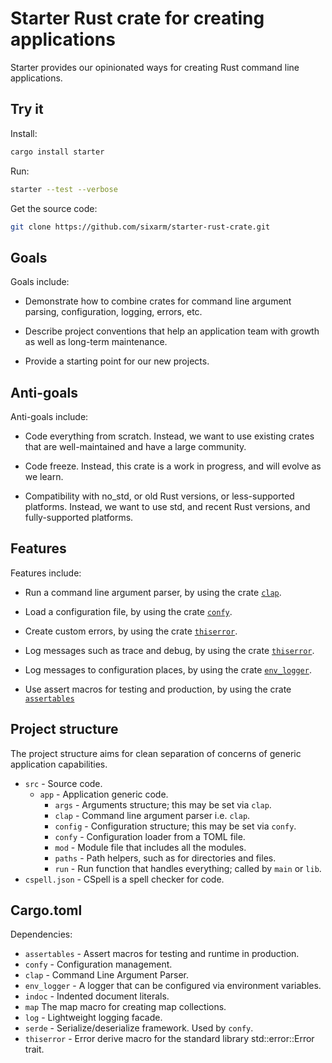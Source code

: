 # Starter Rust crate for creating applications

Starter provides our opinionated ways for creating Rust command line applications.


## Try it

Install:

```sh
cargo install starter
```

Run:

```sh
starter --test --verbose
```

Get the source code:

```sh
git clone https://github.com/sixarm/starter-rust-crate.git
```


## Goals

Goals include:

* Demonstrate how to combine crates for command line argument parsing, configuration, logging, errors, etc.
  
* Describe project conventions that help an application team with growth as well as long-term maintenance.

* Provide a starting point for our new projects.
  

## Anti-goals

Anti-goals include:

* Code everything from scratch. Instead, we want to use existing crates that are well-maintained and have a large community.

* Code freeze. Instead, this crate is a work in progress, and will evolve as we learn.

* Compatibility with no_std, or old Rust versions, or less-supported platforms. Instead, we want to use std, and recent Rust versions, and fully-supported platforms.


## Features

Features include:

* Run a command line argument parser, by using the crate [`clap`](https://crates.io/crates/clap).

* Load a configuration file, by using the crate [`confy`](https://crates.io/crates/confy).

* Create custom errors, by using the crate [`thiserror`](https://crates.io/crates/thiserror).

* Log messages such as trace and debug, by using the crate [`thiserror`](https://crates.io/crates/log).

* Log messages to configuration places, by using the crate [`env_logger`](https://crates.io/crates/env_logger).

* Use assert macros for testing and production, by using the crate [`assertables`](https://crates.io/crates/assertables)


## Project structure

The project structure aims for clean separation of concerns of generic application capabilities.

* `src` - Source code.
  * `app` - Application generic code.
    * `args` - Arguments structure; this may be set via `clap`.
    * `clap` - Command line argument parser i.e. `clap`.
    * `config` - Configuration structure; this may be set via `confy`.
    * `confy` - Configuration loader from a TOML file.
    * `mod` - Module file that includes all the modules.
    * `paths` - Path helpers, such as for directories and files.
    * `run` - Run function that handles everything; called by `main` or `lib`.
* `cspell.json` - CSpell is a spell checker for code.


## Cargo.toml

Dependencies:

* `assertables` - Assert macros for testing and runtime in production.
* `confy` - Configuration management.
* `clap` - Command Line Argument Parser.
* `env_logger` - A logger that can be configured via environment variables.
* `indoc` - Indented document literals.
* `map` The map macro for creating map collections.
* `log` - Lightweight logging facade.
* `serde` - Serialize/deserialize framework. Used by `confy`.
* `thiserror` - Error derive macro for the standard library std::error::Error trait.
